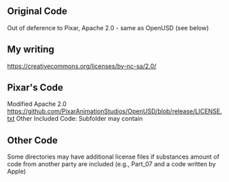 
## Original Code

Out of deference to Pixar, Apache 2.0 - same as OpenUSD (see below)

## My writing

https://creativecommons.org/licenses/by-nc-sa/2.0/


## Pixar's Code 
Modified Apache 2.0 https://github.com/PixarAnimationStudios/OpenUSD/blob/release/LICENSE.txt
Other Included Code: Subfolder may contain 

## Other Code

Some directories may have additional license files if substances amount of code from another party are included (e.g., Part_07 and a code written by Apple)